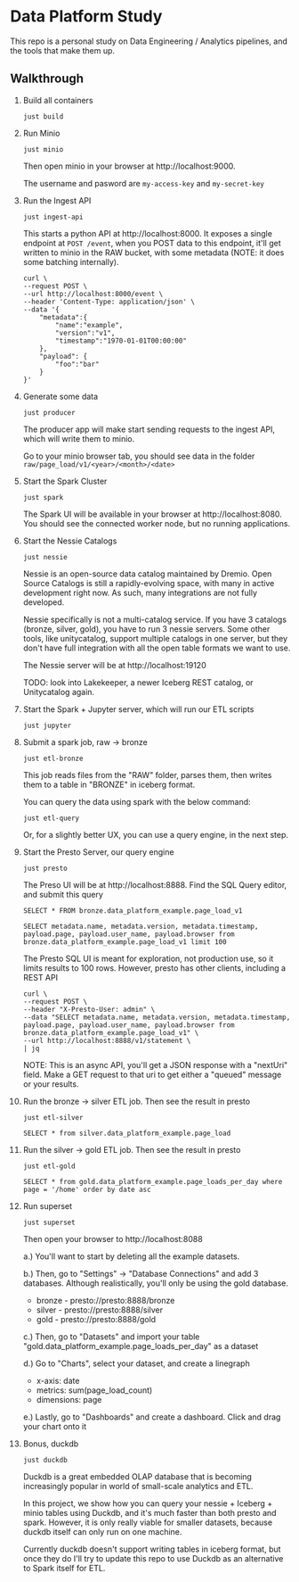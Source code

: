 # Data Platform Study

This repo is a personal study on Data Engineering / Analytics pipelines, and the tools that make them up.

## Walkthrough

1. Build all containers
    ```
    just build
    ```

2. Run Minio
    ```
    just minio
    ```

    Then open minio in your browser at http://localhost:9000. 
    
    The username and pasword are `my-access-key` and `my-secret-key`

3. Run the Ingest API
    ```
    just ingest-api
    ```

    This starts a python API at http://localhost:8000. It exposes a single endpoint at `POST /event`, when you POST data to this endpoint, it'll get written to minio in the RAW bucket, with some metadata (NOTE: it does some batching internally). 

    ```
    curl \
    --request POST \
    --url http://localhost:8000/event \
    --header 'Content-Type: application/json' \
    --data '{
        "metadata":{
            "name":"example", 
            "version":"v1", 
            "timestamp":"1970-01-01T00:00:00"
        }, 
        "payload": {
            "foo":"bar"
        }
    }'
    ```

4. Generate some data
    ```
    just producer
    ```

    The producer app will make start sending requests to the ingest API, which will write them to minio.

    Go to your minio browser tab, you should see data in the folder `raw/page_load/v1/<year>/<month>/<date>`

5. Start the Spark Cluster
    ```
    just spark
    ```

    The Spark UI will be available in your browser at http://localhost:8080. You should see the connected worker node, but no running applications.

6. Start the Nessie Catalogs
    ```
    just nessie
    ```

    Nessie is an open-source data catalog maintained by Dremio. Open Source Catalogs is still a rapidly-evolving space, with many in active development right now. As such,
    many integrations are not fully developed.

    Nessie specifically is not a multi-catalog service. If you have 3 catalogs (bronze, silver, gold), you have to run 3 nessie servers. Some other tools, like unitycatalog, support multiple
    catalogs in one server, but they don't have full integration with all the open table formats we want to use.

    The Nessie server will be at http://localhost:19120

    TODO: look into Lakekeeper, a newer Iceberg REST catalog, or Unitycatalog again.

7. Start the Spark + Jupyter server, which will run our ETL scripts
    ```
    just jupyter
    ```

8. Submit a spark job, raw -> bronze
    ```
    just etl-bronze
    ```

    This job reads files from the "RAW" folder, parses them, then writes them to a table in "BRONZE" in iceberg format.


    You can query the data using spark with the below command:
    ```
    just etl-query
    ```

    Or, for a slightly better UX, you can use a query engine, in the next step.

8. Start the Presto Server, our query engine
    ```
    just presto
    ```

    The Preso UI will be at http://localhost:8888. Find the SQL Query editor, and submit this query
    ```
    SELECT * FROM bronze.data_platform_example.page_load_v1 

    SELECT metadata.name, metadata.version, metadata.timestamp, payload.page, payload.user_name, payload.browser from bronze.data_platform_example.page_load_v1 limit 100
    ```

    The Presto SQL UI is meant for exploration, not production use, so it limits results to 100 rows. However, presto has other clients, including a REST API
    ```
    curl \
    --request POST \
    --header "X-Presto-User: admin" \
    --data "SELECT metadata.name, metadata.version, metadata.timestamp, payload.page, payload.user_name, payload.browser from bronze.data_platform_example.page_load_v1" \
    --url http://localhost:8888/v1/statement \
    | jq
    ```

    NOTE: This is an async API, you'll get a JSON response with a "nextUri" field. Make a GET request to that uri to get either a "queued" message or your results. 

9. Run the bronze -> silver ETL job. Then see the result in presto
   ```
   just etl-silver

   SELECT * from silver.data_platform_example.page_load
   ```

10. Run the silver -> gold ETL job. Then see the result in presto
    ```
    just etl-gold

    SELECT * from gold.data_platform_example.page_loads_per_day where page = '/home' order by date asc 
    ```

11. Run superset
    ```
    just superset
    ```

    Then open your browser to http://localhost:8088

    a.) You'll want to start by deleting all the example datasets.

    b.) Then, go to "Settings" -> "Database Connections" and add 3 databases. Although realistically, you'll only be using the gold database.

    - bronze - presto://presto:8888/bronze
    - silver - presto://presto:8888/silver
    - gold - presto://presto:8888/gold

    c.) Then, go to "Datasets" and import your table "gold.data_platform_example.page_loads_per_day" as a dataset

    d.) Go to "Charts", select your dataset, and create a linegraph
    - x-axis: date
    - metrics: sum(page_load_count)
    - dimensions: page

    e.) Lastly, go to "Dashboards" and create a dashboard. Click and drag your chart onto it


12. Bonus, duckdb
    ```
    just duckdb
    ```

    Duckdb is a great embedded OLAP database that is becoming increasingly popular in world of small-scale analytics and ETL.

    In this project, we show how you can query your nessie + Iceberg + minio tables using Duckdb, and it's much faster than both
    presto and spark. However, it is only really viable for smaller datasets, because duckdb itself can only run on one machine.

    Currently duckdb doesn't support writing tables in iceberg format, but once they do I'll try to update this repo to use Duckdb as
    an alternative to Spark itself for ETL.